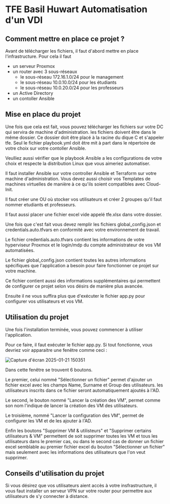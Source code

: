# TFE Basil Huwart Automatisation d'un VDI

## Comment mettre en place ce projet ?
Avant de télécharger les fichiers, il faut d'abord mettre en place l'infrastructure. Pour cela il faut 
* un serveur Proxmox
* un router avec 3 sous-réseaux
    - le sous-réseau 172.16.1.0/24 pour le management
    - le sous-réseau 10.0.10.0/24 pour les étudiants
    - le sous-réseau 10.0.20.0/24 pour les professeurs
* un Active Directory
* un contoller Ansible

## Mise en place du projet

Une fois que cela est fait, vous pouvez télécharger les fichiers sur votre DC qui servira de machine d'administration. les fichiers doivent être dans le même dossier. Ce dossier doit être placé à la racine du dique C et s'appeler tfe.
Seul le fichier playbook.yml doit être mit à part dans le répertoire de votre choix sur votre contoller Ansible.

Veulliez aussi vérifier que le playbook Ansible a les configurations de votre choix et respecte la distribution Linux que vous aimeriez automatiser.

Il faut installer Ansible sur votre controller Ansible et Terraform sur votre machine d'administration. Vous devez aussi choisir vos Templates de machines virtuelles de manière à ce qu'ils soient compatibles avec Cloud-Init.

Il faut créer une OU où stocker vos utilisateurs et créer 2 groupes qu'il faut nommer etudiants et professeurs.

Il faut aussi placer une fichier excel vide appelé tfe.xlsx dans votre dossier.

Une fois que c'est fait vous devez remplir les fichiers global_config.json et credentials.auto.tfvars en conformité avec votre environnement de travail.

Le fichier credentials.auto.tfvars contient les informations de votre hyperviseur Proxmox et le login/mdp du compte administrateur de vos VM automatisées.

Le fichier global_config.json contient toutes les autres informations spécifiques que l'application a besoin pour faire fonctionner ce projet sur votre machine.

Ce fichier contient aussi des informations supplémentaires qui permettent de configurer ce projet selon vos désirs de manière plus avancée.

Ensuite il ne vous suffira plus que d'exécuter le fichier app.py pour configurer vos utilisateurs et vos VM.

## Utilisation du projet

Une fois l'installation terminée, vous pouvez commencer à utiliser l'application.

Pour ce faire, il faut exécuter le fichier app.py. Si tout fonctionne, vous devriez voir apparaitre une fenêtre comme ceci :

![Capture d'écran 2025-01-21 150351](https://github.com/user-attachments/assets/acf94f16-8c54-4dd3-b973-22dad69e3935)

Dans cette fenêtre se trouvent 6 boutons.

Le premier, celui nommé "Sélectionner un fichier" permet d'ajouter un fichier excel avec les champs Name, Surname et Group des utilisateurs.
les utilisateurs inscrits dans ce fichier seront automatiquement ajoutés à l'AD.

Le second, le bouton nommé "Lancer la création des VM", permet comme son nom l'indique de lancer la création des VM des utilisateurs.

Le troisième, nommé "Lancer la configuration des VM", permet de configurer les VM et de les ajouter à l'AD.

Enfin les boutons "Supprimer VM & utilisteurs" et "Supprimer certains utilisateurs & VM" permettent de soit supprimer toutes les VM et tous les utilisateurs dans le premier cas, ou dans le second cas de donner un fichier excel semblable au premier fichier excel du bouton "Sélectionner un fichier" mais seulement avec les informations des utilisateurs que l'on veut supprimer. 


## Conseils d'utilisation du projet

Si vous désirez que vos utilisateurs aient accès à votre insfrastructure, il vous faut installer un serveur VPN sur votre router pour permettre aux utilisateurs de s'y connecter à distance.

